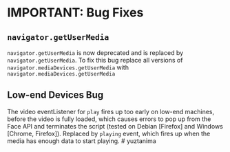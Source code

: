 # IMPORTANT: Bug Fixes

## `navigator.getUserMedia`

`navigator.getUserMedia` is now deprecated and is replaced by `navigator.getUserMedia`. To fix this bug replace all versions of `navigator.mediaDevices.getUserMedia` with `navigator.mediaDevices.getUserMedia`

## Low-end Devices Bug

The video eventListener for `play` fires up too early on low-end machines, before the video is fully loaded, which causes errors to pop up from the Face API and terminates the script (tested on Debian [Firefox] and Windows [Chrome, Firefox]). Replaced by `playing` event, which fires up when the media has enough data to start playing.
#   y u z t a n i m a  
 